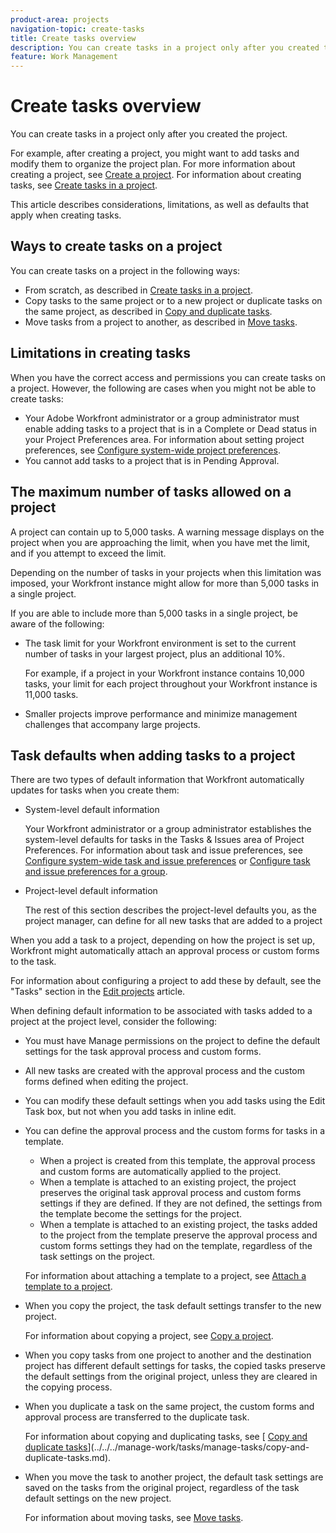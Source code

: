 ```yaml
---
product-area: projects
navigation-topic: create-tasks
title: Create tasks overview
description: You can create tasks in a project only after you created the project.
feature: Work Management
---
```


# Create tasks overview

You can create tasks in a project only after you created the project.

For example, after creating a project, you might want to add tasks and modify them to organize the project plan. For more information about creating a project, see [Create a project](../../../manage-work/projects/create-projects/create-project.md). For information about creating tasks, see [Create tasks in a project](../../../manage-work/tasks/create-tasks/create-tasks-in-project.md).

This article describes considerations, limitations, as well as defaults that apply when creating tasks.

## Ways to create tasks on a project

You can create tasks on a project in the following ways:

* From scratch, as described in [Create tasks in a project](../../../manage-work/tasks/create-tasks/create-tasks-in-project.md).
* Copy tasks to the same project or to a new project or duplicate tasks on the same project, as described in [Copy and duplicate tasks](../../../manage-work/tasks/manage-tasks/copy-and-duplicate-tasks.md).
* Move tasks from a project to another, as described in [Move tasks](../../../manage-work/tasks/manage-tasks/move-tasks.md).

## Limitations in creating tasks

When you have the correct access and permissions you can create tasks on a project. However, the following are cases when you might not be able to create tasks:

* Your Adobe Workfront administrator or a group administrator must enable adding tasks to a project that is in a Complete or Dead status in your Project Preferences area. For information about setting project preferences, see [Configure system-wide project preferences](../../../administration-and-setup/set-up-workfront/configure-system-defaults/set-project-preferences.md).
* You cannot add tasks to a project that is in Pending Approval.

## The maximum number of tasks allowed on a project

A project can contain up to 5,000 tasks. A warning message displays on the project when you are approaching the limit, when you have met the limit, and if you attempt to exceed the limit.

Depending on the number of tasks in your projects when this limitation was imposed, your Workfront instance might allow for more than 5,000 tasks in a single project.

If you are able to include more than 5,000 tasks in a single project, be aware of the following:

* The task limit for your Workfront environment is set to the current number of tasks in your largest project, plus an additional 10%.

  For example, if a project in your Workfront instance contains 10,000 tasks, your limit for each project throughout your Workfront instance is 11,000 tasks.

* Smaller projects improve performance and minimize management challenges that accompany large projects.

## Task defaults when adding tasks to a project

There are two types of default information that Workfront automatically updates for tasks when you create them:

* System-level default information

  Your Workfront administrator or a group administrator establishes the system-level defaults for tasks in the Tasks &&nbsp;Issues area of Project Preferences. For information about task and issue preferences, see [Configure system-wide task and issue preferences](../../../administration-and-setup/set-up-workfront/configure-system-defaults/set-task-issue-preferences.md) or [Configure task and issue preferences for a group](../../../administration-and-setup/manage-groups/create-and-manage-groups/configure-task-issue-preferences-group.md).

* Project-level default information

  The rest of this section describes the project-level defaults you, as the project manager, can define for all new tasks that are added to a project

When you add a task to a project, depending on how the project is set up, Workfront might automatically attach an approval process or custom forms to the task.

For information about configuring a project to add these by default, see the "Tasks" section in the [Edit projects](../../../manage-work/projects/manage-projects/edit-projects.md) article.

When defining default information to be associated with tasks added to a project at the project level, consider the following:

* You must have Manage permissions on the project to define the default settings for the task approval process and custom forms.
* All new tasks are created with the approval process and the custom forms defined when editing the project.
* You can modify these default settings when you add tasks using the Edit Task box, but not when you add tasks in inline edit.
* You can define the approval process and the custom forms for tasks in a template.

   * When a project is created from this template, the approval process and custom forms are automatically applied to the project.
   * When a template is attached to an existing project, the project preserves the original task approval process and custom forms settings if they are defined. If they are not defined, the settings from the template become the settings for the project.
   * When a template is attached to an existing project, the tasks added to the project from the template preserve the approval process and custom forms settings they had on the template, regardless of the task settings on the project.

  For information about attaching a template to a project, see [Attach a template to a project](../../../manage-work/projects/create-and-manage-templates/attach-template-to-project.md).

* When you copy the project, the task default settings transfer to the new project.

  For information about copying a project, see [Copy a project](../../../manage-work/projects/manage-projects/copy-project.md).

* When you copy tasks from one project to another and the destination project has different default settings for tasks, the copied tasks preserve the default settings from the original project, unless they are cleared in the copying process.
* When you duplicate a task on the same project, the custom forms and approval process are transferred to the duplicate task.

  For information about copying and duplicating tasks, see [ [Copy and duplicate tasks](../../../manage-work/tasks/manage-tasks/copy-and-duplicate-tasks.md)](../../../manage-work/tasks/manage-tasks/copy-and-duplicate-tasks.md).

* When you move the task to another project, the default task settings are saved on the tasks from the original project, regardless of the task default settings on the new project.

  For information about moving tasks, see [Move tasks](../../../manage-work/tasks/manage-tasks/move-tasks.md).

